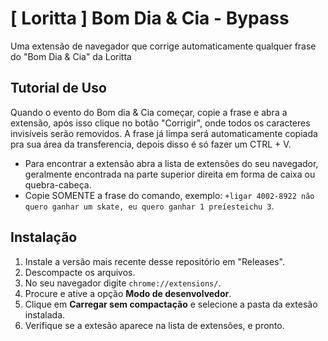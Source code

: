 # [ Loritta ] Bom Dia & Cia - Bypass
Uma extensão de navegador que corrige automaticamente qualquer frase do "Bom Dia &amp; Cia" da Loritta

## Tutorial de Uso
Quando o evento do Bom dia & Cia começar, copie a frase e abra a extensão, após isso clique no botão "Corrigir", onde todos os caracteres invisíveis serão removidos. A frase já limpa será automaticamente copiada pra sua área da transferencia, depois disso é só fazer um CTRL + V.

- Para encontrar a extensão abra a lista de extensões do seu navegador, geralmente encontrada na parte superior direita em forma de caixa ou quebra-cabeça.
- Copie SOMENTE a frase do comando, exemplo: `+ligar 4002-8922 não quero ganhar um skate, eu quero ganhar 1 preíesteichu 3`.

## Instalação
1. Instale a versão mais recente desse repositório em "Releases".
2. Descompacte os arquivos.
3. No seu navegador digite `chrome://extensions/`.
4. Procure e ative a opção **Modo de desenvolvedor**.
5. Clique em **Carregar sem compactação** e selecione a pasta da extesão instalada.
6. Verifique se a extesão aparece na lista de extensões, e pronto.

